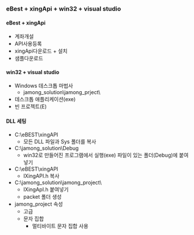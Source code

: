 ### eBest + xingApi + win32 + visual studio

#### eBest + xingApi
- 계좌개설
- API사용등록
- xingApi다운로드 + 설치
- 샘플다운로드

#### win32 + visual studio
- Windows 데스크톱 마법사
  - jamong_solution\jamong_prject\ 
- 데스크톱 애플리케이션(exe)
- 빈 프로젝트(E)

#### DLL 세팅
- C:\eBEST\xingAPI
  - 모든 DLL 파일과 Sys 폴더를 복사
- C:\jamong_solution\Debug
  - win32로 만들어진 프로그램에서 실행(exe) 파일이 있는 폴더(Debug)에 붙여넣기
- C:\eBEST\xingAPI
  - IXingAPI.h 복사
- C:\jamong_solution\jamong_project\
  - IXingApI.h 붙여넣기
  - packet 폴더 생성
- jamong_project 속성
  - 고급
  - 문자 집합
    - 멀티바이트 문자 집합 사용
